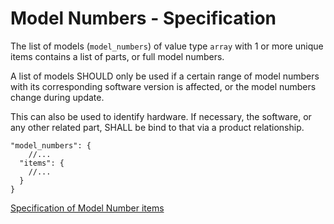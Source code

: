 # Model Numbers - Specification

The list of models (`model_numbers`) of value type `array` with 1 or more unique items contains a list of parts, or
full model numbers.

A list of models SHOULD only be used if a certain range of model numbers with its corresponding software version is
affected, or the model numbers change during update.

This can also be used to identify hardware. If necessary, the software, or any other related part, SHALL be bind to that
via a product relationship.

```
"model_numbers": {
    //...
  "items": {
    //...
  }
}
```

[Specification of Model Number items](model_numbers/model_number-spec.en.md)
